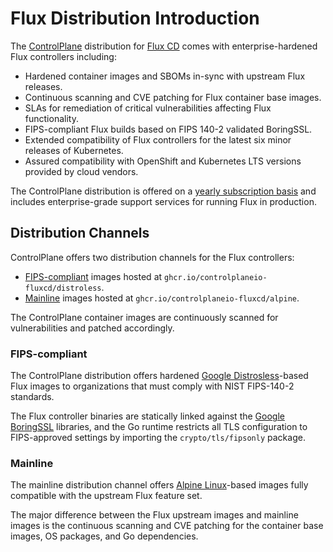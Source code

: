 # Flux Distribution Introduction

The [ControlPlane](https://control-plane.io) distribution for [Flux CD](https://fluxcd.io)
comes with enterprise-hardened Flux controllers including:

- Hardened container images and SBOMs in-sync with upstream Flux releases.
- Continuous scanning and CVE patching for Flux container base images.
- SLAs for remediation of critical vulnerabilities affecting Flux functionality.
- FIPS-compliant Flux builds based on FIPS 140-2 validated BoringSSL.
- Extended compatibility of Flux controllers for the latest six minor releases of Kubernetes.
- Assured compatibility with OpenShift and Kubernetes LTS versions provided by cloud vendors.

The ControlPlane distribution is offered on a
[yearly subscription basis](https://control-plane.io/enterprise-for-flux-cd/) and includes
enterprise-grade support services for running Flux in production.

## Distribution Channels

ControlPlane offers two distribution channels for the Flux controllers:

- [FIPS-compliant](#fips-compliant) images hosted at `ghcr.io/controlplaneio-fluxcd/distroless`.
- [Mainline](#mainline) images hosted at `ghcr.io/controlplaneio-fluxcd/alpine`.

The ControlPlane container images are continuously scanned for vulnerabilities and patched accordingly.

### FIPS-compliant

The ControlPlane distribution offers hardened
[Google Distrosless](https://github.com/GoogleContainerTools/distroless)-based Flux images
to organizations that must comply with NIST FIPS-140-2 standards.

The Flux controller binaries are statically linked against the
[Google BoringSSL](https://boringssl.googlesource.com/boringssl/) libraries,
and the Go runtime restricts all TLS configuration to FIPS-approved settings
by importing the `crypto/tls/fipsonly` package.

### Mainline

The mainline distribution channel offers
[Alpine Linux](https://www.alpinelinux.org/)-based
images fully compatible with the upstream Flux feature set.

The major difference between the Flux upstream images and mainline images is the
continuous scanning and CVE patching for the container base images, OS packages,
and Go dependencies.
